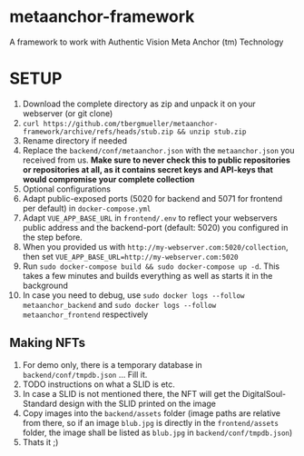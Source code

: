 # metaanchor-framework
A framework to work with Authentic Vision Meta Anchor (tm) Technology

# SETUP
1. Download the complete directory as zip and unpack it on your webserver (or git clone)
  1. `curl https://github.com/tbergmueller/metaanchor-framework/archive/refs/heads/stub.zip && unzip stub.zip`
  1. Rename directory if needed  
1. Replace the `backend/conf/metaanchor.json` with the `metaanchor.json` you received from us. __Make sure to never check this to public repositories or repositories at all, as it contains secret keys and API-keys that would compromise your complete collection__
1. Optional configurations
  1. Adapt public-exposed ports (5020 for backend and 5071 for frontend per default) in `docker-compose.yml` 
1. Adapt `VUE_APP_BASE_URL` in `frontend/.env` to reflect your webservers public address and the backend-port (default: 5020) you configured in the step before.
  1. When you provided us with `http://my-webserver.com:5020/collection`, then set `VUE_APP_BASE_URL=http://my-webserver.com:5020`
1. Run `sudo docker-compose build && sudo docker-compose up -d`. This takes a few minutes and builds everything as well as starts it in the background
  1. In case you need to debug, use `sudo docker logs --follow metaanchor_backend` and `sudo docker logs --follow metaanchor_frontend` respectively


## Making NFTs
1. For demo only, there is a temporary database in `backend/conf/tmpdb.json` ... Fill it.
  1. TODO instructions on what a SLID is etc.
  1. In case a SLID is not mentioned there, the NFT will get the DigitalSoul-Standard design with the SLID printed on the image
1. Copy images into the `backend/assets` folder (image paths are relative from there, so if an image `blub.jpg` is directly in the `frontend/assets` folder, the image shall be listed as `blub.jpg` in `backend/conf/tmpdb.json`)
1. Thats it ;) 